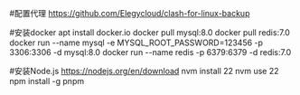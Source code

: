 #配置代理
https://github.com/Elegycloud/clash-for-linux-backup

#安装docker
apt install docker.io
docker pull mysql:8.0
docker pull redis:7.0
docker run --name mysql -e MYSQL_ROOT_PASSWORD=123456 -p 3306:3306 -d mysql:8.0
docker run --name redis -p 6379:6379 -d redis:7.0

#安装Node.js
https://nodejs.org/en/download
nvm install 22
nvm use 22
npm install -g pnpm
